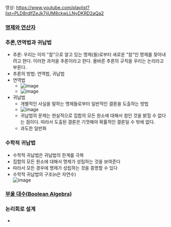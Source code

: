 영상: https://www.youtube.com/playlist?list=PLD8rdlfZeJk7ijUM8ckwLLNyDKRD2aQa2

### [명제와 연산자](../이산수학-기초/명제와-연산자.md)


### 추론,연역법과 귀납법
- 추론: 우리는 이미 "참"으로 알고 있는 명제(들)로부터 새로운 "참"인 명제를 찾아내려고 한다. 이러한 과저을 추론이라고 한다. 올바른 추론의 규칙을 우리는 논리라고 부른다.
- 추론의 방법: 연역법, 귀납법
- 연역법
  + ![image](https://user-images.githubusercontent.com/28378553/124726265-8f50ab00-df48-11eb-8cfe-d463cf09b7ea.png)
  + ![image](https://user-images.githubusercontent.com/28378553/124726313-9972a980-df48-11eb-83ee-3257cc6f38b9.png)
- 귀납법
  + 개별적인 사실을 말하는 명제들로부터 일반적인 결론을 도출하는 방법
  + ![image](https://user-images.githubusercontent.com/28378553/124726548-d2ab1980-df48-11eb-9a86-011a3bb08e4c.png)
  + 귀납법의 문제는 현실적으로 집합의 모든 원소에 대해서 참인 것을 밝힐 수 없다는 점이다. 따라서 도출된 결론은 기껏해야 확률적인 결론일 수 밖에 없다.
  + 과도한 일반화

### 수학적 귀납법
- 수학적 귀납법은 귀납법의 한계를 극복
- 집합의 모든 원소에 대해서 명제가 성립하는 것을 보여준다
- 따라서 모든 경우에 명제가 성립하는 것을 증명할 수 있다
- 수학적 귀납법의 구조(n은 자연수)   
![image](https://user-images.githubusercontent.com/28378553/124727345-96c48400-df49-11eb-9f62-e2f715df7449.png)
 
### [부울 대수(Boolean Algebra)](부울-대수.md)

### 논리회로 설계
- 
